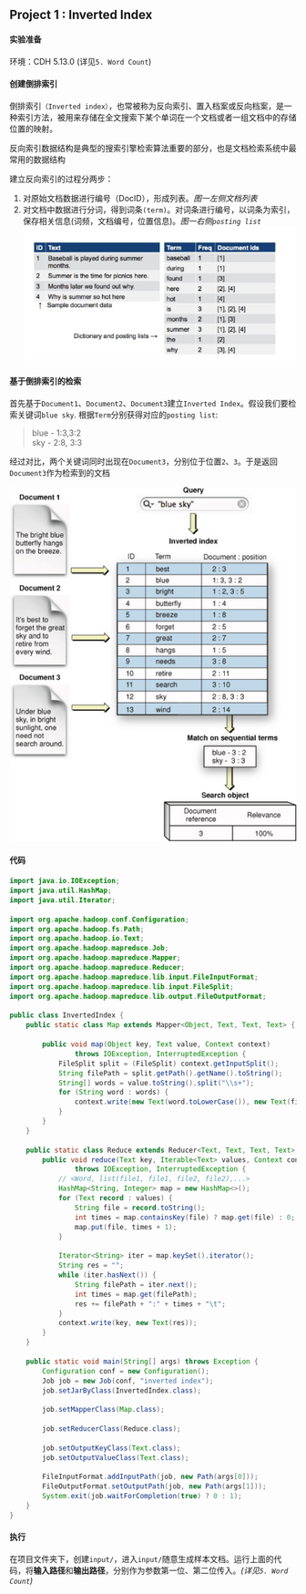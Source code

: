 ## Project 1 : Inverted Index

#### 实验准备
环境：CDH 5.13.0 (详见`5. Word Count`)

#### 创建倒排索引

倒排索引`（Inverted index）`，也常被称为反向索引、置入档案或反向档案，是一种索引方法，被用来存储在全文搜索下某个单词在一个文档或者一组文档中的存储位置的映射。

反向索引数据结构是典型的搜索引擎检索算法重要的部分，也是文档检索系统中最常用的数据结构

建立反向索引的过程分两步：
1. 对原始文档数据进行编号（DocID），形成列表。*图一左侧文档列表*
2. 对文档中数据进行分词，得到词条`(term)`。对词条进行编号，以词条为索引，保存相关信息(词频，文档编号，位置信息)。*图一右侧`posting list`*
![](https://github.com/ZhangShiqiu1993/notes/raw/master/cloud/9.%20Project%201%20:%20Inverted%20Index/assets/2.jpg)

#### 基于倒排索引的检索
首先基于`Document1`、`Document2`、`Document3`建立`Inverted Index`。假设我们要检索关键词`blue sky`. 根据`Term`分别获得对应的`posting list`:
> blue - 1:3,3:2 <br>
> sky - 2:8, 3:3

经过对比，两个关键词同时出现在`Document3`，分别位于位置`2`、`3`。于是返回`Document3`作为检索到的文档

![](https://github.com/ZhangShiqiu1993/notes/raw/master/cloud/9.%20Project%201%20:%20Inverted%20Index/assets/1.jpg)


#### 代码

```java
import java.io.IOException;
import java.util.HashMap;
import java.util.Iterator;

import org.apache.hadoop.conf.Configuration;
import org.apache.hadoop.fs.Path;
import org.apache.hadoop.io.Text;
import org.apache.hadoop.mapreduce.Job;
import org.apache.hadoop.mapreduce.Mapper;
import org.apache.hadoop.mapreduce.Reducer;
import org.apache.hadoop.mapreduce.lib.input.FileInputFormat;
import org.apache.hadoop.mapreduce.lib.input.FileSplit;
import org.apache.hadoop.mapreduce.lib.output.FileOutputFormat;

public class InvertedIndex {
	public static class Map extends Mapper<Object, Text, Text, Text> {

		public void map(Object key, Text value, Context context)
				throws IOException, InterruptedException {
			FileSplit split = (FileSplit) context.getInputSplit();
			String filePath = split.getPath().getName().toString();
			String[] words = value.toString().split("\\s+");
			for (String word : words) {
				context.write(new Text(word.toLowerCase()), new Text(filePath));
			}
		}
	}

	public static class Reduce extends Reducer<Text, Text, Text, Text> {
		public void reduce(Text key, Iterable<Text> values, Context context)
				throws IOException, InterruptedException {
			// <Word, list(file1, file1, file2, file2),...>
			HashMap<String, Integer> map = new HashMap<>();
			for (Text record : values) {
				String file = record.toString();
				int times = map.containsKey(file) ? map.get(file) : 0;
				map.put(file, times + 1);
			}

			Iterator<String> iter = map.keySet().iterator();
			String res = "";
			while (iter.hasNext()) {
				String filePath = iter.next();
				int times = map.get(filePath);
				res += filePath + ":" + times + "\t";
			}
			context.write(key, new Text(res));
		}
	}

	public static void main(String[] args) throws Exception {
		Configuration conf = new Configuration();
		Job job = new Job(conf, "inverted index");
		job.setJarByClass(InvertedIndex.class);

		job.setMapperClass(Map.class);

		job.setReducerClass(Reduce.class);

		job.setOutputKeyClass(Text.class);
		job.setOutputValueClass(Text.class);

		FileInputFormat.addInputPath(job, new Path(args[0]));
		FileOutputFormat.setOutputPath(job, new Path(args[1]));
		System.exit(job.waitForCompletion(true) ? 0 : 1);
	}
}
```

#### 执行

在项目文件夹下，创建`input/`，进入`input/`随意生成样本文档。运行上面的代码，将**输入路径**和**输出路径**，分别作为参数第一位、第二位传入。*(详见`5. Word Count`)*